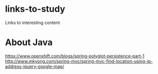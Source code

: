links-to-study
==============

Links to interesting content



About Java
==========

https://www.openshift.com/blogs/spring-polyglot-persistence-part-1
http://www.mkyong.com/spring-mvc/spring-mvc-find-location-using-ip-address-jquery-google-map/
